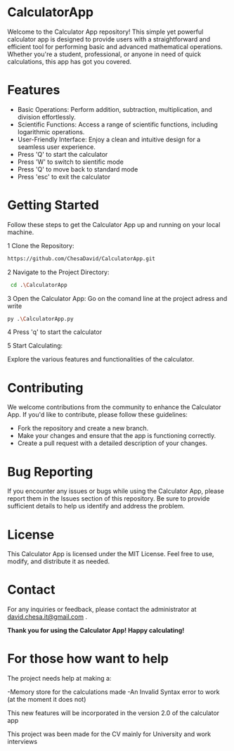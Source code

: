# CalculatorApp
Welcome to the Calculator App repository! This simple yet powerful calculator app is designed to provide users with a straightforward and efficient tool for performing basic and advanced mathematical operations. Whether you're a student, professional, or anyone in need of quick calculations, this app has got you covered.



# Features
* Basic Operations: Perform addition, subtraction, multiplication, and division effortlessly.
* Scientific Functions: Access a range of scientific functions, including logarithmic operations.
* User-Friendly Interface: Enjoy a clean and intuitive design for a seamless user experience.
* Press 'Q' to start the calculator 
* Press 'W' to switch to sientific mode
* Press 'Q' to move back to standard mode
* Press 'esc' to exit the calculator

# Getting Started
Follow these steps to get the Calculator App up and running on your local machine.

1 Clone the Repository:
  ```bash 
 https://github.com/ChesaDavid/CalculatorApp.git
  ````
2 Navigate to the Project Directory:
 ``` bash 
  cd .\CalculatorApp
  ````
3 Open the Calculator App:
  Go on the comand line at the project adress and write
  ```bash
  py .\CalculatorApp.py   
````
4 Press 'q' to start the calculator

5 Start Calculating:

Explore the various features and functionalities of the calculator.


# Contributing
We welcome contributions from the community to enhance the Calculator App. If you'd like to contribute, please follow these guidelines:

- Fork the repository and create a new branch.
- Make your changes and ensure that the app is functioning correctly.
- Create a pull request with a detailed description of your changes.

# Bug Reporting
If you encounter any issues or bugs while using the Calculator App, please report them in the Issues section of this repository. Be sure to provide sufficient details to help us identify and address the problem.

# License
This Calculator App is licensed under the MIT License. Feel free to use, modify, and distribute it as needed.

# Contact
For any inquiries or feedback, please contact the administrator at david.chesa.it@gmail.com .

**Thank you for using the Calculator App! Happy calculating!**

# For those how want to help
 The project needs help at making a:
 
-Memory store for the calculations made
-An Invalid Syntax error to work (at the moment it does not)
 
   This new features will be incorporated in the version 2.0 of the calculator app

   
  This project was been made for the CV mainly for University and work interviews
